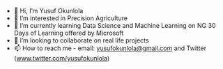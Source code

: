 - 👋 Hi, I’m Yusuf Okunlola
- 👀 I’m interested in Precision Agriculture
- 🌱 I’m currently learning Data Science and Machine Learning on NG 30 Days of Learning offered by Microsoft
- 💞️ I’m looking to collaborate on real life projects
- 📫 How to reach me - email: yusufokunlola@gmail.com and Twitter (www.twitter.com/yusufokunlola) 

<!---
yusufokunlola/yusufokunlola is a ✨ special ✨ repository because its `README.md` (this file) appears on your GitHub profile.
You can click the Preview link to take a look at your changes.
--->
